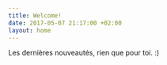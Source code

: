 ```yaml
---
title: Welcome!
date: 2017-05-07 21:17:00 +02:00
layout: home
---
```


Les dernières nouveautés, rien que pour toi. :)
